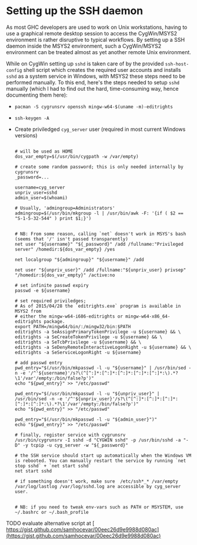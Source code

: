 # Setting up the SSH daemon



As most GHC developers are used to work on Unix workstations, having to use a graphical remote desktop session to access the CygWin/MSYS2 environment is rather disruptive to typical workflows. By setting up a SSH daemon inside the MSYS2 environment, such a CygWin/MSYS2 environment can be treated almost as yet another remote Unix environment.



While on CygWin setting up `sshd` is taken care of by the provided `ssh-host-config` shell script which creates the required user accounts and installs `sshd` as a system service in Windows, with MSYS2 these steps need to be performed manually. To this end, here's the steps needed to setup `sshd` manually (which I had to find out the hard, time-consuming way, hence documenting them here):


- `pacman -S cygrunsrv openssh mingw-w64-$(uname -m)-editrights`
- `ssh-keygen -A`

- Create priviledged `cyg_server` user (required in most current Windows versions)

  ```

  # will be used as HOME
  dos_var_empty=$(/usr/bin/cygpath -w /var/empty)

  # create some random password; this is only needed internally by cygrunsrv
  _password=... 

  username=cyg_server
  unpriv_user=sshd
  admin_user=$(whoami)

  # Usually, 'admingroup=Administrators'
  admingroup=$(/usr/bin/mkgroup -l | /usr/bin/awk -F: '{if ( $2 == "S-1-5-32-544" ) print $1;}')


  # NB: From some reason, calling `net` doesn't work in MSYS's bash (seems that '/' isn't passed transparently)
  net user "${username}" "${_password}" /add /fullname:"Privileged server" /homedir:${dos_var_empty} /yes

  net localgroup "${admingroup}" "${username}" /add

  net user "${unpriv_user}" /add /fullname:"${unpriv_user} privsep" "/homedir:${dos_var_empty}" /active:no

  # set infinite passwd expiry
  passwd -e ${username}

  # set required priviledges; 
  # As of 2015/04/28 the `editrights.exe` program is available in MSYS2 from
  # either the mingw-w64-i686-editrights or mingw-w64-x86_64-editrights package.
  export PATH=/mingw64/bin/:/mingw32/bin:$PATH
  editrights -a SeAssignPrimaryTokenPrivilege -u ${username} && \
  editrights -a SeCreateTokenPrivilege -u ${username} && \
  editrights -a SeTcbPrivilege -u ${username} && \
  editrights -a SeDenyRemoteInteractiveLogonRight -u ${username} && \
  editrights -a SeServiceLogonRight -u ${username}

  # add passwd entry
  pwd_entry="$(/usr/bin/mkpasswd -l -u "${username}" | /usr/bin/sed -n -e '/^'${username}'/s?\(^[^:]*:[^:]*:[^:]*:[^:]*:[^:]*:\).*?\1'/var'/empty:/bin/false?p')"
  echo "${pwd_entry}" >> "/etc/passwd" 

  pwd_entry="$(/usr/bin/mkpasswd -l -u "${unpriv_user}" | /usr/bin/sed -n -e '/^'${unpriv_user}'/s?\(^[^:]*:[^:]*:[^:]*:[^:]*:[^:]*:\).*?\1'/var'/empty:/bin/false?p')"
  echo "${pwd_entry}" >> "/etc/passwd" 

  pwd_entry="$(/usr/bin/mkpasswd -l -u "${admin_user}")"
  echo "${pwd_entry}" >> "/etc/passwd"

  # finally, register service with cygrunsrv
  /usr/bin/cygrunsrv -I sshd -d "CYGWIN sshd" -p /usr/bin/sshd -a "-D" -y tcpip -u cyg_server -w "${_password}"

  # the SSH service should start up automatically when the Windows VM is rebooted. You can manually restart the service by running `net stop sshd` + `net start sshd`
  net start sshd

  # if something doesn't work, make sure  /etc/ssh*_* /var/empty /var/log/lastlog /var/log/sshd.log are accessible by cyg_server user.


  # NB: if you need to tweak env-vars such as PATH or MSYSTEM, use ~/.bashrc or ~/.bash_profile
  ```


TODO evaluate alternative script at [
https://gist.github.com/samhocevar/00eec26d9e9988d080ac](https://gist.github.com/samhocevar/00eec26d9e9988d080ac)


